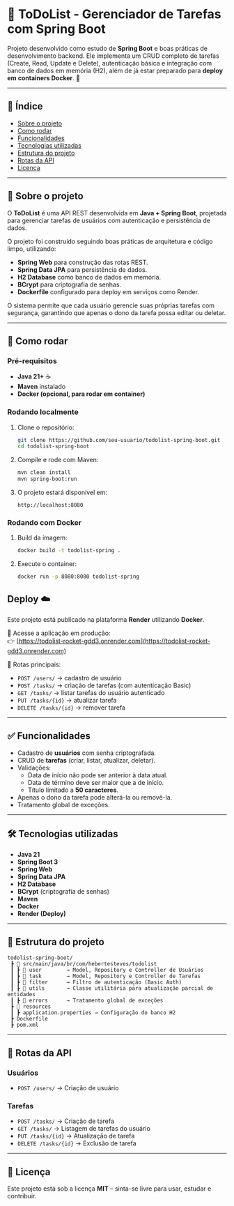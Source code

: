 # 📝 ToDoList - Gerenciador de Tarefas com Spring Boot  

Projeto desenvolvido como estudo de **Spring Boot** e boas práticas de desenvolvimento backend. Ele implementa um CRUD completo de tarefas (Create, Read, Update e Delete), autenticação básica e integração com banco de dados em memória (H2), além de já estar preparado para **deploy em containers Docker**. 🚀  

---

## 📌 Índice  
- [Sobre o projeto](#sobre-o-projeto-)  
- [Como rodar](#como-rodar-)  
- [Funcionalidades](#funcionalidades-)  
- [Tecnologias utilizadas](#tecnologias-utilizadas-)  
- [Estrutura do projeto](#estrutura-do-projeto-)  
- [Rotas da API](#rotas-da-api-)  
- [Licença](#licença-)  

---

## 🔗 Sobre o projeto  

O **ToDoList** é uma API REST desenvolvida em **Java + Spring Boot**, projetada para gerenciar tarefas de usuários com autenticação e persistência de dados.  

O projeto foi construído seguindo boas práticas de arquitetura e código limpo, utilizando:  

- **Spring Web** para construção das rotas REST.  
- **Spring Data JPA** para persistência de dados.  
- **H2 Database** como banco de dados em memória.  
- **BCrypt** para criptografia de senhas.  
- **Dockerfile** configurado para deploy em serviços como Render.  

O sistema permite que cada usuário gerencie suas próprias tarefas com segurança, garantindo que apenas o dono da tarefa possa editar ou deletar.  

---

## 🔧 Como rodar  

### Pré-requisitos  
- **Java 21+** ☕  
- **Maven** instalado  
- **Docker (opcional, para rodar em container)**  

### Rodando localmente  

1. Clone o repositório:  
   ```bash
   git clone https://github.com/seu-usuario/todolist-spring-boot.git
   cd todolist-spring-boot
   ```

2. Compile e rode com Maven:  
   ```bash
   mvn clean install
   mvn spring-boot:run
   ```

3. O projeto estará disponível em:  
   ```
   http://localhost:8080
   ```

### Rodando com Docker  

1. Build da imagem:  
   ```bash
   docker build -t todolist-spring .
   ```

2. Execute o container:  
   ```bash
   docker run -p 8080:8080 todolist-spring
   ```

## Deploy ☁️

Este projeto está publicado na plataforma **Render** utilizando **Docker**.  

🔗 Acesse a aplicação em produção:  
👉 [https://todolist-rocket-gdd3.onrender.com](https://todolist-rocket-gdd3.onrender.com)

📌 Rotas principais:
- `POST /users/` → cadastro de usuário  
- `POST /tasks/` → criação de tarefas (com autenticação Basic)  
- `GET /tasks/` → listar tarefas do usuário autenticado  
- `PUT /tasks/{id}` → atualizar tarefa  
- `DELETE /tasks/{id}` → remover tarefa  

---

## ✅ Funcionalidades  

- Cadastro de **usuários** com senha criptografada.  
- CRUD de **tarefas** (criar, listar, atualizar, deletar).  
- Validações:  
  - Data de início não pode ser anterior à data atual.  
  - Data de término deve ser maior que a de início.  
  - Título limitado a **50 caracteres**.  
- Apenas o dono da tarefa pode alterá-la ou removê-la.  
- Tratamento global de exceções.  

---

## 🛠️ Tecnologias utilizadas  

- **Java 21**  
- **Spring Boot 3**  
- **Spring Web**  
- **Spring Data JPA**  
- **H2 Database**  
- **BCrypt** (criptografia de senhas)  
- **Maven**  
- **Docker**
- **Render (Deploy)**

---

## 📂 Estrutura do projeto  

```
todolist-spring-boot/
 ┣ 📂 src/main/java/br/com/hebertesteves/todolist
 ┃ ┣ 📂 user        → Model, Repository e Controller de Usuários
 ┃ ┣ 📂 task        → Model, Repository e Controller de Tarefas
 ┃ ┣ 📂 filter      → Filtro de autenticação (Basic Auth)
 ┃ ┣ 📂 utils       → Classe utilitária para atualização parcial de entidades
 ┃ ┣ 📂 errors      → Tratamento global de exceções
 ┣ 📂 resources
 ┃ ┣ application.properties → Configuração do banco H2
 ┣ Dockerfile
 ┣ pom.xml
```

---

## 🔀 Rotas da API  

### Usuários  
- `POST /users/` → Criação de usuário  

### Tarefas  
- `POST /tasks/` → Criação de tarefa  
- `GET /tasks/` → Listagem de tarefas do usuário  
- `PUT /tasks/{id}` → Atualização de tarefa  
- `DELETE /tasks/{id}` → Exclusão de tarefa  

---

## 📜 Licença  

Este projeto está sob a licença **MIT** – sinta-se livre para usar, estudar e contribuir.  
